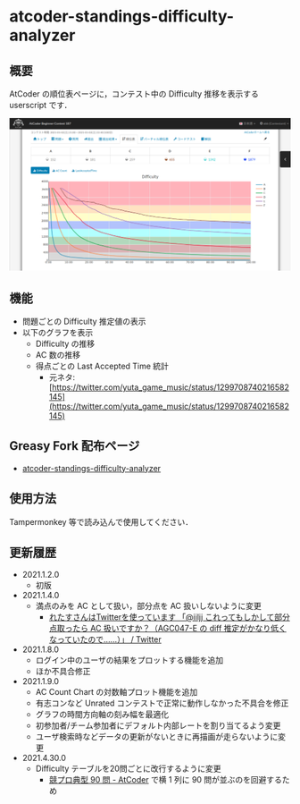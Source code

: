 atcoder-standings-difficulty-analyzer
=====

## 概要

AtCoder の順位表ページに，コンテスト中の Difficulty 推移を表示する userscript です．

![Difficulty Chart Image](images/20210102-00.png "Difficulty Chart")

## 機能

- 問題ごとの Difficulty 推定値の表示
- 以下のグラフを表示
  - Difficulty の推移
  - AC 数の推移
  - 得点ごとの Last Accepted Time 統計
    - 元ネタ: [https://twitter.com/yuta_game_music/status/1299708740216582145](https://twitter.com/yuta_game_music/status/1299708740216582145)

## Greasy Fork 配布ページ

- [atcoder\-standings\-difficulty\-analyzer](https://greasyfork.org/ja/scripts/419541-atcoder-standings-difficulty-analyzer)

## 使用方法

Tampermonkey 等で読み込んで使用してください．

## 更新履歴

- 2021.1.2.0
  - 初版
- 2021.1.4.0
  - 満点のみを AC として扱い，部分点を AC 扱いしないように変更
    - [れたすさんはTwitterを使っています 「@iiljj これってもしかして部分点取ったら AC 扱いですか？（AGC047\-E の diff 推定がかなり低くなっていたので……）」 / Twitter](https://twitter.com/fairly_lettuce/status/1346012242555281409)
- 2021.1.8.0
  - ログイン中のユーザの結果をプロットする機能を追加
  - ほか不具合修正
- 2021.1.9.0
  - AC Count Chart の対数軸プロット機能を追加
  - 有志コンなど Unrated コンテストで正常に動作しなかった不具合を修正
  - グラフの時間方向軸の刻み幅を最適化
  - 初参加者/チーム参加者にデフォルト内部レートを割り当てるよう変更
  - ユーザ検索時などデータの更新がないときに再描画が走らないように変更
- 2021.4.30.0
  - Difficulty テーブルを20問ごとに改行するように変更
    - [競プロ典型 90 問 \- AtCoder](https://atcoder.jp/contests/typical90) で横 1 列に 90 問が並ぶのを回避するため
